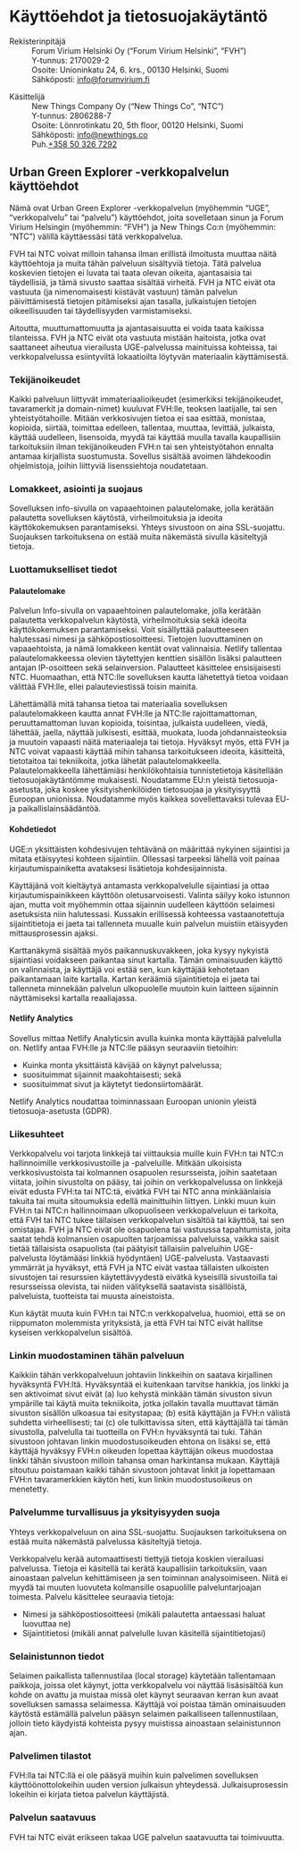 # Käyttöehdot ja tietosuojakäytäntö

<dl itemscope itemtype="https://schema.org/Organization">
<dt class="subtitle">Rekisterinpitäjä</dt>
<dd><span itemprop="name">Forum Virium Helsinki Oy</span> (“Forum Virium Helsinki”, “FVH”)</dd>
<dd>Y-tunnus: <span itemprop="taxID">2170029-2</span></dd>
<dd itemprop="address">Osoite: <span itemprop="streetAddress">Unioninkatu 24, 6. krs.</span>, <span itemprop="postalCode">00130</span> <span itemprop="addressLocality">Helsinki</span>, <span itemprop="country">Suomi</span></dd>
<dd>Sähköposti: <a href="mailto:info@forumvirium.fi" itemprop="email">info@forumvirium.fi</a></dd>
</dl>

<dl itemscope itemtype="https://schema.org/Organization">
<dt class="subtitle">Käsittelijä</dt>
<dd><span itemprop="name">New Things Company Oy</span> (“New Things Co”, “NTC”)</dd>
<dd>Y-tunnus: <span itemprop="taxID">2806288-7</span></dd>
<dd itemprop="address">Osoite: <span itemprop="streetAddress">Lönnrotinkatu 20, 5th floor</span>, <span itemprop="postalCode">00120</span> <span itemprop="addressLocality">Helsinki</span>, <span itemprop="country">Suomi</span></dd>
<dd>Sähköposti: <a href="mailto:info@newthings.co" itemprop="email">info@newthings.co</a></dd>
<dd>Puh.<a href="tel:+358503267292" itemprop="telephone">+358 50 326 7292</a></dd>
</dl>

## Urban Green Explorer -verkkopalvelun käyttöehdot

Nämä ovat Urban Green Explorer -verkkopalvelun (myöhemmin “UGE”, “verkkopalvelu” tai “palvelu”) käyttöehdot, joita sovelletaan sinun ja Forum Virium Helsingin (myöhemmin: “FVH”) ja New Things Co:n (myöhemmin: “NTC”) välillä käyttäessäsi tätä verkkopalvelua.

FVH tai NTC voivat milloin tahansa ilman erillistä ilmoitusta muuttaa näitä käyttöehtoja ja muita tähän palveluun sisältyviä tietoja. Tätä palvelua koskevien tietojen ei luvata tai taata olevan oikeita, ajantasaisia tai täydellisiä, ja tämä sivusto saattaa sisältää virheitä. FVH ja NTC eivät ota vastuuta (ja nimenomaisesti kiistävät vastuun) tämän palvelun päivittämisestä tietojen pitämiseksi ajan tasalla, julkaistujen tietojen oikeellisuuden tai täydellisyyden varmistamiseksi.

Aitoutta, muuttumattomuutta ja ajantasaisuutta ei voida taata kaikissa tilanteissa. FVH ja NTC eivät ota vastuuta mistään haitoista, jotka ovat saattaneet aiheutua vierailusta UGE-palvelussa mainituissa kohteissa, tai verkkopalvelussa esiintyviltä lokaatioilta löytyvän materiaalin käyttämisestä.

### Tekijänoikeudet

Kaikki palveluun liittyvät immateriaalioikeudet (esimerkiksi tekijänoikeudet, tavaramerkit ja domain-nimet) kuuluvat FVH:lle, teoksen laatijalle, tai sen yhteistyötahoille. Mitään verkkosivujen tietoa ei saa esittää, monistaa, kopioida, siirtää, toimittaa edelleen, tallentaa, muuttaa, levittää, julkaista, käyttää uudelleen, lisensoida, myydä tai käyttää muulla tavalla kaupallisiin tarkoituksiin ilman tekijänoikeuden FVH:n tai sen yhteistyötahon ennalta antamaa kirjallista suostumusta. Sovellus sisältää avoimen lähdekoodin ohjelmistoja, joihin liittyviä lisenssiehtoja noudatetaan.

### Lomakkeet, asiointi ja suojaus

Sovelluksen info-sivulla on vapaaehtoinen palautelomake, jolla kerätään palautetta sovelluksen käytöstä, virheilmoituksia ja ideoita käyttökokemuksen parantamiseksi. Yhteys sivustoon on aina SSL-suojattu. Suojauksen tarkoituksena on estää muita näkemästä sivulla käsiteltyjä tietoja.

### Luottamukselliset tiedot

#### Palautelomake

Palvelun Info-sivulla on vapaaehtoinen palautelomake, jolla kerätään palautetta verkkopalvelun käytöstä, virheilmoituksia sekä ideoita käyttökokemuksen parantamiseksi. Voit sisällyttää palautteeseen halutessasi nimesi ja sähköpostiosoitteesi. Tietojen luovuttaminen on vapaaehtoista, ja nämä lomakkeen kentät ovat valinnaisia. Netlify tallentaa palautelomakkeessa olevien täytettyjen kenttien sisällön lisäksi palautteen antajan IP-osoitteen sekä selainversion. Palautteet käsittelee ensisijaisesti NTC. Huomaathan, että NTC:lle sovelluksen kautta lähetettyä tietoa voidaan välittää FVH:lle, ellei palauteviestissä toisin mainita.

Lähettämällä mitä tahansa tietoa tai materiaalia sovelluksen palautelomakkeen kautta annat FVH:lle ja NTC:lle rajoittamattoman, peruuttamattoman luvan kopioida, toisintaa, julkaista uudelleen, viedä, lähettää, jaella, näyttää julkisesti, esittää, muokata, luoda johdannaisteoksia ja muutoin vapaasti näitä materiaaleja tai tietoja. Hyväksyt myös, että FVH ja NTC voivat vapaasti käyttää mihin tahansa tarkoitukseen ideoita, käsitteitä, tietotaitoa tai tekniikoita, jotka lähetät palautelomakkeella. Palautelomakkeella lähettämiäsi henkilökohtaisia tunnistetietoja käsitellään tietosuojakäytäntömme mukaisesti. Noudatamme EU:n yleistä tietosuoja-asetusta, joka koskee yksityishenkilöiden tietosuojaa ja yksityisyyttä Euroopan unionissa. Noudatamme myös kaikkea sovellettavaksi tulevaa EU- ja paikallislainsäädäntöä.

#### Kohdetiedot

UGE:n yksittäisten kohdesivujen tehtävänä on määrittää nykyinen sijaintisi ja mitata etäisyytesi kohteen sijaintiin. Ollessasi tarpeeksi lähellä voit painaa kirjautumispainiketta avataksesi lisätietoja kohdesijainnista.

Käyttäjänä voit kieltäytyä antamasta verkkopalvelulle sijaintiasi ja ottaa kirjautumispainikkeen käyttöön oletusarvoisesti. Valinta säilyy koko istunnon ajan, mutta voit myöhemmin ottaa sijainnin uudelleen käyttöön selaimesi asetuksista niin halutessasi. Kussakin erillisessä kohteessa vastaanotettuja sijaintitietoja ei jaeta tai tallenneta muualle kuin palvelun muistiin etäisyyden mittausprosessin ajaksi.

Karttanäkymä sisältää myös paikannuskuvakkeen, joka kysyy nykyistä sijaintiasi voidakseen paikantaa sinut kartalla. Tämän ominaisuuden käyttö on valinnaista, ja käyttäjä voi estää sen, kun käyttäjää kehotetaan paikantamaan laite kartalla. Kartan keräämiä sijaintitietoja ei jaeta tai tallenneta minnekään palvelun ulkopuolelle muutoin kuin laitteen sijainnin näyttämiseksi kartalla reaaliajassa.

#### Netlify Analytics

Sovellus mittaa Netlify Analyticsin avulla kuinka monta käyttäjää palvelulla on. Netlify antaa FVH:lle ja NTC:lle pääsyn seuraaviin tietoihin:

- Kuinka monta yksittäistä kävijää on käynyt palvelussa;
- suosituimmat sijainnit maakohtaisesti; sekä
- suosituimmat sivut ja käytetyt tiedonsiirtomäärät.

Netlify Analytics noudattaa toiminnassaan Euroopan unionin yleistä tietosuoja-asetusta (GDPR).

### Liikesuhteet

Verkkopalvelu voi tarjota linkkejä tai viittauksia muille kuin FVH:n tai NTC:n hallinnoimille verkkosivustoille ja -palveluille. Mitkään ulkoisista verkkosivustoista tai kolmannen osapuolen resursseista, joihin saatetaan viitata, joihin sivustolta on pääsy, tai joihin on verkkopalvelussa on linkkejä eivät edusta FVH:ta tai NTC:tä, eivätkä FVH tai NTC anna minkäänlaisia takuita tai muita sitoumuksia edellä mainittuihin liittyen. Linkki muun kuin FVH:n tai NTC:n hallinnoimaan ulkopuoliseen verkkopalveluun ei tarkoita, että FVH tai NTC tukee tällaisen verkkopalvelun sisältöä tai käyttöä, tai sen omistajaa. FVH ja NTC eivät ole osapuolena tai vastuussa tapahtumista, joita saatat tehdä kolmansien osapuolten tarjoamissa palveluissa, vaikka saisit tietää tällaisista osapuolista (tai päätyisit tällaisiin palveluihin UGE-palvelusta löytämääsi linkkiä hyödyntäen) UGE-palvelusta. Vastaavasti ymmärrät ja hyväksyt, että FVH ja NTC eivät vastaa tällaisten ulkoisten sivustojen tai resurssien käytettävyydestä eivätkä kyseisillä sivustoilla tai resursseissa olevista, tai niiden välityksellä saatavista sisällöistä, palveluista, tuotteista tai muusta aineistoista.

Kun käytät muuta kuin FVH:n tai NTC:n verkkopalvelua, huomioi, että se on riippumaton molemmista yrityksistä, ja että FVH tai NTC eivät hallitse kyseisen verkkopalvelun sisältöä.

### Linkin muodostaminen tähän palveluun

Kaikkiin tähän verkkopalveluun johtaviin linkkeihin on saatava kirjallinen hyväksyntä FVH:ltä. Hyväksyntää ei kuitenkaan tarvitse hankkia, jos linkki ja sen aktivoimat sivut eivät (a) luo kehystä minkään tämän sivuston sivun ympärille tai käytä muita tekniikoita, jotka jollakin tavalla muuttavat tämän sivuston sisällön ulkoasua tai esitystapaa; (b) esitä käyttäjän ja FVH:n välistä suhdetta virheellisesti; tai (c) ole tulkittavissa siten, että käyttäjällä tai tämän sivustolla, palvelulla tai tuotteilla on FVH:n hyväksyntä tai tuki. Tähän sivustoon johtavan linkin muodostusoikeuden ehtona on lisäksi se, että käyttäjä hyväksyy FVH:n oikeuden lopettaa käyttäjän oikeus muodostaa linkki tähän sivustoon milloin tahansa oman harkintansa mukaan. Käyttäjä sitoutuu poistamaan kaikki tähän sivustoon johtavat linkit ja lopettamaan FVH:n tavaramerkkien käytön heti, kun linkin muodostusoikeus on menetetty.

### Palvelumme turvallisuus ja yksityisyyden suoja

Yhteys verkkopalveluun on aina SSL-suojattu. Suojauksen tarkoituksena on estää muita näkemästä palvelussa käsiteltyjä tietoja.

Verkkopalvelu kerää automaattisesti tiettyjä tietoja koskien vierailuasi palvelussa. Tietoja ei käsitellä tai kerätä kaupallisiin tarkoituksiin, vaan ainoastaan palvelun kehittämiseen ja sen toiminnan analysoimiseen. Niitä ei myydä tai muuten luovuteta kolmansille osapuolille palveluntarjoajan toimesta. Palvelu käsittelee seuraavia tietoja:

- Nimesi ja sähköpostiosoitteesi (mikäli palautetta antaessasi haluat luovuttaa ne)
- Sijaintitietosi (mikäli annat palvelulle luvan käsitellä sijaintitietojasi)

### Selainistunnon tiedot

Selaimen paikallista tallennustilaa (local storage) käytetään tallentamaan paikkoja, joissa olet käynyt, jotta verkkopalvelu voi näyttää lisäsisältöä kun kohde on avattu ja muistaa missä olet käynyt seuraavan kerran kun avaat sovelluksen samassa selaimessa. Käyttäjä voi poistaa tämän ominaisuuden käytöstä estämällä palvelun pääsyn selaimen paikalliseen tallennustilaan, jolloin tieto käydyistä kohteista pysyy muistissa ainoastaan selainistunnon ajan.

### Palvelimen tilastot

FVH:lla tai NTC:llä ei ole pääsyä muihin kuin palvelimen sovelluksen käyttöönottolokeihin uuden version julkaisun yhteydessä. Julkaisuprosessin lokeihin ei kirjata tietoa palvelun käyttäjistä.

### Palvelun saatavuus

FVH tai NTC eivät erikseen takaa UGE palvelun saatavuutta tai toimivuutta.

